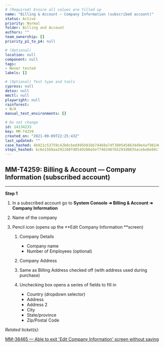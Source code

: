 ```yaml
---
# (Required) Ensure all values are filled up
name: "Billing & Account — Company Information (subscribed account)"
status: Active
priority: Normal
folder: Billing and Account
authors: ""
team_ownership: []
priority_p1_to_p4: null

# (Optional)
location: null
component: null
tags: 
- Never tested
labels: []

# (Optional) Test type and tools
cypress: null
detox: null
mmctl: null
playwright: null
rainforest: 
- N/A
manual_test_environments: []

# Do not change
id: 14134233
key: MM-T4259
created_on: "2021-09-09T22:25:43Z"
last_updated: ""
case_hashed: 4b921c53759c42b8cbed495b81bb74468a7df380545863449e4af98146d024bd2cf406b632b9a8ec858f5c431a2daf52
steps_hashed: bc6e15b9aa292168fd8549266e5ef7463467b5293d0835acebe8e69c79633217085a7c239e0209161a13b89accf6955f
---
```


<!-- (Auto-generated) Based on frontmatter's "key" and "name" -->

## MM-T4259: Billing & Account — Company Information (subscribed account)

---

**Step 1**

1. In a subscribed account go to **System Console ➜ Billing & Account ➜ Company Information**

2. Name of the company

3. Pencil icon (opens up the \*\*Edit Company Information \*\*screen)

   1. Company Details

      - Company name
      - Number of Employees (optional)

   2. Company Address

   3. Same as Billing Address checked off (with address used during purchase)

   4. Unchecking box opens a series of fields to fill in

      - Country (dropdown selector)
      - Address
      - Address 2
      - City
      - State/province
      - Zip/Postal Code

_Related ticket(s):_

[MM-38465 — Able to exit 'Edit Company Information' screen without saving](https://mattermost.atlassian.net/browse/MM-38465)
